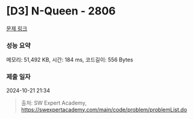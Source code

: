 # [D3] N-Queen - 2806 

[문제 링크](https://swexpertacademy.com/main/code/problem/problemDetail.do?contestProbId=AV7GKs06AU0DFAXB) 

### 성능 요약

메모리: 51,492 KB, 시간: 184 ms, 코드길이: 556 Bytes

### 제출 일자

2024-10-21 21:34



> 출처: SW Expert Academy, https://swexpertacademy.com/main/code/problem/problemList.do